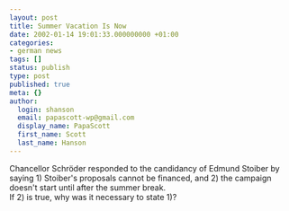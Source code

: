 ```yaml
---
layout: post
title: Summer Vacation Is Now
date: 2002-01-14 19:01:33.000000000 +01:00
categories:
- german news
tags: []
status: publish
type: post
published: true
meta: {}
author:
  login: shanson
  email: papascott-wp@gmail.com
  display_name: PapaScott
  first_name: Scott
  last_name: Hanson
---
```

<p>Chancellor Schröder responded to the candidancy of Edmund Stoiber by saying 1) Stoiber's proposals cannot be financed, and 2) the campaign doesn't start until after the summer break.<br />
If 2) is true, why was it necessary to state 1)?</p>
